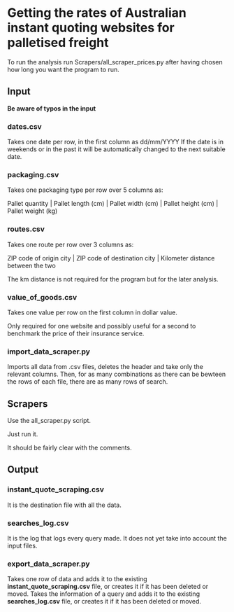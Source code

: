 # Getting the rates of Australian instant quoting websites for palletised freight

To run the analysis run Scrapers/all_scraper_prices.py after having chosen how long you want the program to run.

## Input

**Be aware of typos in the input**

### dates.csv

Takes one date per row, in the first column as dd/mm/YYYY
If the date is in weekends or in the past it will be automatically changed to the next suitable date.


### packaging.csv

Takes one packaging type per row over 5 columns as:

Pallet quantity | Pallet length (cm) | Pallet width (cm) | Pallet height (cm) | Pallet weight (kg)


### routes.csv

Takes one route per row over 3 columns as:

ZIP code of origin city | ZIP code of destination city | Kilometer distance between the two

The km distance is not required for the program but for the later analysis.


### value_of_goods.csv

Takes one value per row on the first column in dollar value.

Only required for one website and possibly useful for a second to benchmark the price of their insurance service.


### import_data_scraper.py

Imports all data from .csv files, deletes the header and take only the relevant columns.
Then, for as many combinations as there can be bewteen the rows of each file, there are as many rows of search.


## Scrapers

Use the all_scraper.py script.

Just run it.

It should be fairly clear with the comments.


## Output

### instant_quote_scraping.csv

It is the destination file with all the data.


### searches_log.csv

It is the log that logs every query made. It does not yet take into account the input files.


### export_data_scraper.py

Takes one row of data and adds it to the existing **instant_quote_scraping.csv** file, or creates it if it has been deleted or moved.
Takes the information of a query and adds it to the existing **searches_log.csv** file, or creates it if it has been deleted or moved.
